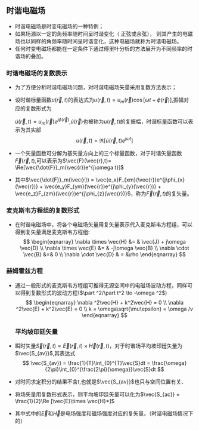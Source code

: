## 时谐电磁场

+ 时谐电磁场是时变电磁场的一种特例；
+ 如果场源以一定的角频率随时间呈时谐变化（ 正弦或余弦）， 则其产生的电磁场也以同样的角频率随时间呈时谐变化，这种电磁场就称为时谐电磁场。
+ 任何时变电磁场都能在一定条件下通过傅里叶分析的方法展开为不同频率的时谐场的叠加。



### 时谐电磁场的复数表示

+ 为了方便分析时谐电磁场问题，对时谐电磁场矢量采用复数方法表示；

+ 设时谐标量函数$u(\vec{r},t)$的表达式为$u(\vec{r},t)= u_m(\vec{r})\cos[\omega t + \phi(\vec{r})]$,振幅对应的复数形式为

  $\dot{u}(\vec{r},t) = u_m(\vec{r})e^{j\phi(\vec{r})}$,$\dot{u}(\vec{r})$也被称为$u(\vec{r},t)$的复振幅，时谐标量函数可以表示为其实部
  $$
  u(\vec{r},t) = \Re[\dot{u}(\vec{r},t)e^{j\omega t}]
  $$
  
+ 一个矢量函数可分解为基矢量方向上的三个标量函数，对于时谐矢量函数$\vec{F}(\vec{r},t)$,可以表示为$\vec{F}(\vec{r},t)= \Re[\vec{\dot{F}}_m(\vec{r})e^{j\omega t}]$

+ 其中$\vec{\dot{F}}_m(\vec{r}) = \vec{e_x}F_{xm}(\vec{r})e^{j\phi_{x}(\vec{r})} + \vec{e_y}F_{ym}(\vec{r})e^{j\phi_{y}(\vec{r})} + \vec{e_z}F_{zm}(\vec{r})e^{j\phi_{z}(\vec{r})}$，称为$\vec{F}(\vec{r},t)$的复矢量。

  

  


### 麦克斯韦方程组的复数形式
+ 在时谐电磁场中，将各个电磁场矢量用复矢量表示代入麦克斯韦方程组，可以得到复矢量满足麦克斯韦方程组:
$$
\begin{eqnarray}
\nabla \times \vec{H} &= & \vec{J} + j\omega \vec{D} \\
\nabla \times \vec{E} &= & -j\omega \vec{B} \\
\nabla \cdot \vec{B} &=& 0 \\
\nabla \cdot \vec{D} & = &\rho  
\end{eqnarray}
$$

  



### 赫姆霍兹方程

+ 通过一般形式的麦克斯韦方程组可推得无源空间中的电磁场波动方程，同样可以得到复数形式的波动方程($\part ^2/\part t^2 \to -\omega ^2$)
  $$
  \begin{eqnarray}
  \nabla ^2\vec{H} + k^2\vec{H} = 0 \\
  \nabla ^2\vec{E} + k^2\vec{E} = 0 \\
  k = \omega\sqrt{\mu\epsilon} = \omega /v
  \end{eqnarray}
  $$
  

  ### 平均坡印廷矢量

+ 瞬时矢量$\vec{S}(\vec{r},t) =\vec{E}(\vec{r},t)\times \vec{H}(\vec{r},t)$，对于时谐场平均坡印廷矢量为$\vec{S_{av}}$,其表达式
  $$
  \vec{S_{av}} = \frac{1}{T}\int_{0}^{T}\vec{S}dt = \frac{\omega}{2\pi}\int_{0}^{\frac{2\pi}{\omega}}\vec{S}dt
  $$
  
+ 对时间求定积分的结果不含$t$,也就是$\vec{S_{av}}$也只与空间位置有关、

+ 将场矢量用复数形式表示，则平均坡印廷矢量可以化为$\vec{S_{ac}} = \frac{1}{2}\Re [\vec{E}\times \vec{H}*]$

+ 其中式中的$\vec{E}$和$\vec{H}$是电场强度和磁场强度对应的复矢量。（时谐电磁场情况下的）
  
  
  
  
  
  
  
  


